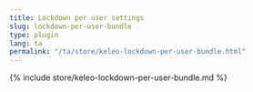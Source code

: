 ```yaml
---
title: Lockdown per user settings
slug: lockdown-per-user-bundle
type: plugin
lang: ta
permalink: "/ta/store/keleo-lockdown-per-user-bundle.html"
---
```


{% include store/keleo-lockdown-per-user-bundle.md %}
